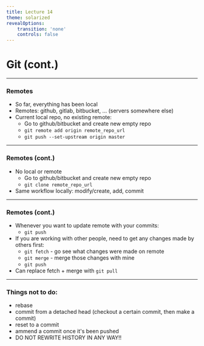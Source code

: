 ```yaml
---
title: Lecture 14
theme: solarized
revealOptions:
    transition: 'none'
    controls: false
---
```


# Git (cont.)

---

### Remotes

* So far, everything has been local
* Remotes:  github, gitlab, bitbucket, ... (servers somewhere else)
* Current local repo, no existing remote:
    * Go to github/bitbucket and create new empty repo
    * `git remote add origin remote_repo_url`
    * `git push --set-upstream origin master`

---

### Remotes (cont.)

* No local or remote
    * Go to github/bitbucket and create new empty repo
    * `git clone remote_repo_url`
* Same workflow locally:  modify/create, add, commit

---

### Remotes (cont.)

* Whenever you want to update remote with your commits:
    * `git push`
* If you are working with other people, need to get any
  changes made by others first:
    * `git fetch` - go see what changes were made on remote
    * `git merge` - merge those changes with mine
    * `git push`
* Can replace fetch + merge with `git pull`

---

### Things not to do:

* rebase
* commit from a detached head (checkout a certain commit, then make a commit)
* reset to a commit 
* ammend a commit once it's been pushed
* DO NOT REWRITE HISTORY IN ANY WAY!!


